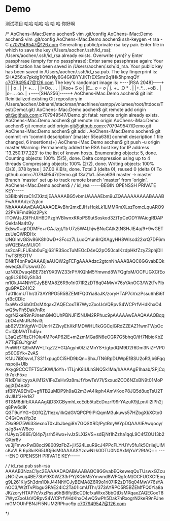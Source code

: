 <!--
 * @CreateBy: Mr.Fang
 * @LastEditTime: 2019-12-12 19:54:54
 * @Descripttion: Copyright © 2019 Fa. All rights reserved.
 -->
# Demo
测试项目
哈哈
哈哈
哈
哈
哈
你好啊

/*
AoChens-iMac:Demo aochen$ vim .git/config
AoChens-iMac:Demo aochen$ vim .git/config
AoChens-iMac:Demo aochen$ ssh-keygen -t rsa -C c707949547@126.com
Generating public/private rsa key pair.
Enter file in which to save the key (/Users/aochen/.ssh/id_rsa): 
/Users/aochen/.ssh/id_rsa already exists.
Overwrite (y/n)? y
Enter passphrase (empty for no passphrase): 
Enter same passphrase again: 
Your identification has been saved in /Users/aochen/.ssh/id_rsa.
Your public key has been saved in /Users/aochen/.ssh/id_rsa.pub.
The key fingerprint is:
SHA256:e7pkdg1KflCrNy6G4GKBYYJKTrEXSmr2q1Hk5hpmqQY c707949547@126.com
The key's randomart image is:
+---[RSA 2048]----+
|                 |
| o .             |
|+ +..     .      |
|=Oo.     . .     |
|Xoo+    S o      |
|E.*..  o = o     |
|.* +.. .O * .    |
|+.*.. .+oB .     |
|o+..   .oo.      |
+----[SHA256]-----+
AoChens-iMac:Demo aochen$ git init
Reinitialized existing Git repository in /Users/aochen/.bitnami/stackman/machines/xampp/volumes/root/htdocs/Test/Demo/.git/
AoChens-iMac:Demo aochen$ git remote add origin git@github.com:c707949547/Demo.git
fatal: remote origin already exists.
AoChens-iMac:Demo aochen$ git remote rm origin
AoChens-iMac:Demo aochen$ git remote add origin git@github.com:c707949547/Demo.git
AoChens-iMac:Demo aochen$ git add .
AoChens-iMac:Demo aochen$ git commit -m 'commit description'
[master 55ea636] commit description
 1 file changed, 6 insertions(+)
AoChens-iMac:Demo aochen$ git push -u origin master
Warning: Permanently added the RSA host key for IP address '13.250.177.223' to the list of known hosts.
Enumerating objects: 5, done.
Counting objects: 100% (5/5), done.
Delta compression using up to 4 threads
Compressing objects: 100% (2/2), done.
Writing objects: 100% (3/3), 378 bytes | 37.00 KiB/s, done.
Total 3 (delta 0), reused 0 (delta 0)
To github.com:c707949547/Demo.git
   f3a21a1..55ea636  master -> master
Branch 'master' set up to track remote branch 'master' from 'origin'.
AoChens-iMac:Demo aochen$ 
*/
/* id_rea
-----BEGIN OPENSSH PRIVATE KEY-----
b3BlbnNzaC1rZXktdjEAAAAABG5vbmUAAAAEbm9uZQAAAAAAAAABAAABFwAAAAdzc2gtcn
NhAAAAAwEAAQAAAQEAvBhr2mxEJHsHqkLk1LMMRmXLszTomcLquARO922PV9Fmd96z2Pyk
ITOWJsJ3fFhUIH6DPzghVBlwnxKKoPS9utSoskod3ZtTpCeODYWAicgRDAPGekfaNa4tOy
Edsw0+qtODMFe+rGAJzgt/1trU7z5W4LhjwBNuCAtk2tNSHJlE4a/9+9wGETzuUeQWRDHx
UNGImvGiSv86K8h0wD+3Fccz7LLuoQYun8rQXAgyHH8Wlscd22xrQ7DF6msWQEBAqMU/O1
ss2caFLFUEab0uFgj631R3SocTuMEOcD4eQ2pO50caIKzdpHkfZzyZ3phjDlITwTSRSOTV
DNkT4bnPaQAAA8jaAUQW2gFEFgAAAAdzc2gtcnNhAAABAQC8GGvabEQkeweqQuTUswxGZc
uzNOiZwuq4BE73bY9X0WZ33rPY/KQhM5Ymwnd8WFQgfoM/OCFUGXCfEoqg9L261KiySh3d
m1OkJ44NhYCJyBEMA8Z6R9o1ri07IR2zDT6q04MwV76sYAnOC3/W2tTvPlbguGPAE24IC2
Ta01IcmUThr/373AYRPO5R5BZEMfFQ0Yia8aJK/zoryHTAP7cVxzPssu6hBi6fytBcCDIc
fxaWxx3bbGtDsMXqaxZAQECoxT87WyzZxoUsVQRpvS4WCPrfVHdKhxO4wQ5wPh5Dak7nRx
ogrN2keR9nPJnemGMOUhPBNJFI5NUM2RPhuc9pAAAAAwEAAQAAAQBqqzbO4cMrJRJNvi3j
ab62VZhVgtW+DUnrHZZivyEhXkFMDWHU1kGGCqlGRdZZEAZ1fwmTWpOcC+lQbMVtTh4iy+
L3aQzS1flzCHOIu4MPoAP62lE+m2zmMGa6N6eOGR7G5bhqO/iH7NbioKbZA7TqEGJYgnkf
PmWR7lQ9vMW+LTqz2Z+GQAgyhi0lZiZMnYS+/gtpdQM9D2f6Dm3NiZFVP0p50C9Yk+ZvAS
KfJU7iB0svvLTS311xpug0Ci5HD9bQn+ShxJTN6RpDUWpE1BSU2oR3jb6Fqqnspoji+UIb
Akyg9CCCTFT5b5KWI/IoYh+1TLjnK8lULhSNQ5k1Ma/hAAAAgE1haab/SPjCqth7qkF5xc
R1dD1eiIcyyxA/M12VIFeZeHv9z8mJfYbwTeV7I/SxxudZCO6NZxBN9t01MoPagjXD4e4O
sfBRVA9Eh/D+gfiTB2uMDP9h9aQ2m3vA4Ikph4AmVKooP8JQ5d8uqTsU2TdvJlUf3Hv187
6T8M6difbXAAAAgQD3XGBymhLxcEdb5tuEcDxzrf99rYAzuK9jLpn/II2IPh2jq8Pw6dIK
Q3T9uYYG+GOfQZ/I1ezx/ilkQdGVQPCP9lPiQqmM3ukuws57HZbgXkXCto0C4G/OwsYp3z
Z9x99l75Wi33iexnoT0xJbJbegi8V7GQSXRD/PytRnyWYpDQAAAIEAwqooy/qJg8+vW5eo
rUAyz/G86E/Ql4p7jsrh5Kwx+ivJzSLXl2VS+sdEjNt1hZzha1qqL9C4fZOU13b2QXer8v
vu3jFmwxPwB8oci98009zFbZ+jI/524LsuR9cJ4PPcFLYrUYv5fu1k5CriiejUlMcKaVLB
6p3krK65UGj6sM0AAAASYzcwNzk0OTU0N0AxMjYuY29tAQ==
-----END OPENSSH PRIVATE KEY-----

*/
/* id_rsa.pub
ssh-rsa AAAAB3NzaC1yc2EAAAADAQABAAABAQC8GGvabEQkeweqQuTUswxGZcuzNOiZwuq4BE73bY9X0WZ33rPY/KQhM5Ymwnd8WFQgfoM/OCFUGXCfEoqg9L261KiySh3dm1OkJ44NhYCJyBEMA8Z6R9o1ri07IR2zDT6q04MwV76sYAnOC3/W2tTvPlbguGPAE24IC2Ta01IcmUThr/373AYRPO5R5BZEMfFQ0Yia8aJK/zoryHTAP7cVxzPssu6hBi6fytBcCDIcfxaWxx3bbGtDsMXqaxZAQECoxT87WyzZxoUsVQRpvS4WCPrfVHdKhxO4wQ5wPh5Dak7nRxogrN2keR9nPJnemGMOUhPBNJFI5NUM2RPhuc9p c707949547@126.com

*/